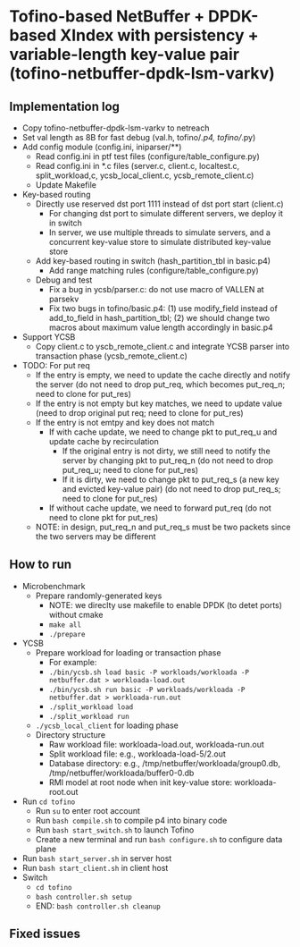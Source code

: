 # Tofino-based NetBuffer + DPDK-based XIndex with persistency + variable-length key-value pair (tofino-netbuffer-dpdk-lsm-varkv)

## Implementation log

- Copy tofino-netbuffer-dpdk-lsm-varkv to netreach
- Set val length as 8B for fast debug (val.h, tofino/*.p4, tofino/*.py)
- Add config module (config.ini, iniparser/\**)
	- Read config.ini in ptf test files (configure/table_configure.py)
	- Read config.ini in \*.c files (server.c, client.c, localtest.c, split_workload,c, ycsb_local_client.c, ycsb_remote_client.c)
	- Update Makefile
- Key-based routing
	- Directly use reserved dst port 1111 instead of dst port start (client.c)
		+ For changing dst port to simulate different servers, we deploy it in switch
		+ In server, we use multiple threads to simulate servers, and a concurrent key-value store to simulate distributed key-value store
	- Add key-based routing in switch (hash_partition_tbl in basic.p4)
		+ Add range matching rules (configure/table_configure.py)
	- Debug and test
		+ Fix a bug in ycsb/parser.c: do not use macro of VALLEN at parsekv
		+ Fix two bugs in tofino/basic.p4: (1) use modify_field instead of add_to_field in hash_partition_tbl; (2) we should change
		two macros about maximum value length accordingly in basic.p4
- Support YCSB
	- Copy client.c to yscb_remote_client.c and integrate YCSB parser into transaction phase (ycsb_remote_client.c)
- TODO: For put req
	+ If the entry is empty, we need to update the cache directly and notify the server (do not need to drop put_req, which becomes put_req_n; need to clone for put_res)
	+ If the entry is not empty but key matches, we need to update value (need to drop original put req; need to clone for put_res)
	+ If the entry is not emtpy and key does not match
		* If with cache update, we need to change pkt to put_req_u and update cache by recirculation
			- If the original entry is not dirty, we still need to notify the server by changing pkt to put_req_n (do not need to drop put_req_u; need to clone for put_res)
			- If it is dirty, we need to change pkt to put_req_s (a new key and evicted key-value pair) (do not need to drop put_req_s; need to clone for put_res)
		* If without cache update, we need to forward put_req (do not need to clone pkt for put_res)
	+ NOTE: in design, put_req_n and put_req_s must be two packets since the two servers may be different

## How to run

- Microbenchmark
	- Prepare randomly-generated keys
		+ NOTE: we direclty use makefile to enable DPDK (to detet ports) without cmake
		+ `make all`
		+ `./prepare`
- YCSB
	- Prepare workload for loading or transaction phase
		+ For example:
		+ `./bin/ycsb.sh load basic -P workloads/workloada -P netbuffer.dat > workloada-load.out`
		+ `./bin/ycsb.sh run basic -P workloads/workloada -P netbuffer.dat > workloada-run.out`
		+ `./split_workload load`
		+ `./split_workload run`
	- `./ycsb_local_client` for loading phase
	- Directory structure
		+ Raw workload file: workloada-load.out, workloada-run.out
		+ Split workload file: e.g., workloada-load-5/2.out
		+ Database directory: e.g., /tmp/netbuffer/workloada/group0.db, /tmp/netbuffer/workloada/buffer0-0.db
		+ RMI model at root node when init key-value store: workloada-root.out
- Run `cd tofino`
	+ Run `su` to enter root account
	+ Run `bash compile.sh` to compile p4 into binary code
	+ Run `bash start_switch.sh` to launch Tofino
	+ Create a new terminal and run `bash configure.sh` to configure data plane
- Run `bash start_server.sh` in server host
- Run `bash start_client.sh` in client host
- Switch
	+ `cd tofino`
	+ `bash controller.sh setup`
	+ END: `bash controller.sh cleanup`

## Fixed issues
